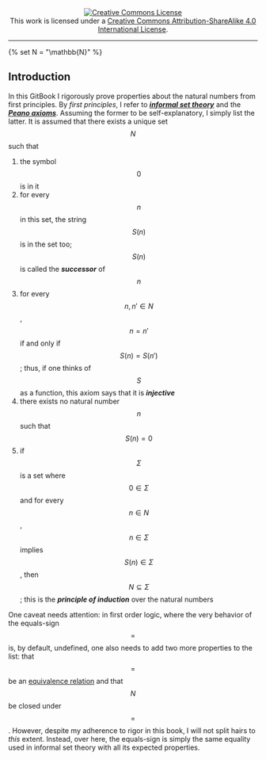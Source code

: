<div style="text-align:center">
	<a rel="license" href="https://creativecommons.org/licenses/by-sa/4.0/"><img alt="Creative Commons License" style="border-width:0" src="https://i.creativecommons.org/l/by-sa/4.0/88x31.png" /></a><br />This work is licensed under a <a rel="license" href="https://creativecommons.org/licenses/by-sa/4.0/">Creative Commons Attribution-ShareAlike 4.0 International License</a>.
</div>

---


{% set N = "\\mathbb{N}" %}

## Introduction

In this GitBook I rigorously prove properties about the natural numbers from first principles. By _first principles_, I refer to [_**informal set theory**_](https://en.wikipedia.org/wiki/Naive_set_theory) and the [_**Peano axioms**_](https://en.wikipedia.org/wiki/Peano_axioms). Assuming the former to be self-explanatory, I simply list the latter. It is assumed that there exists a unique set $${{N}}$$ such that

1. the symbol $$0$$ is in it
2. for every $$n$$ in this set, the string $$S(n)$$ is in the set too; $$S(n)$$ is called the _**successor**_ of $$n$$
3. for every $$n,n' \in {{N}}$$, $$n=n'$$ if and only if $$S(n)=S(n')$$; thus, if one thinks of $$S$$ as a function, this axiom says that it is _**injective**_
4. there exists no natural number $$n$$ such that $$S(n)=0$$
5. if $$\Sigma$$ is a set where $$0\in\Sigma$$ and for every $$n\in{{N}}$$, $$n\in\Sigma$$ implies $$S(n)\in\Sigma$$, then $${{N}}\subseteq\Sigma$$; this is the _**principle of induction**_ over the natural numbers

One caveat needs attention: in first order logic, where the very behavior of the equals-sign $$=$$ is, by default, undefined, one also needs to add two more properties to the list: that $$=$$ be an [equivalence relation](https://en.wikipedia.org/wiki/Equivalence_relation) and that $${{N}}$$ be closed under $$=$$. However, despite my adherence to rigor in this book, I will not split hairs to _this_ extent. Instead, over here, the equals-sign is simply the same equality used in informal set theory with all its expected properties.